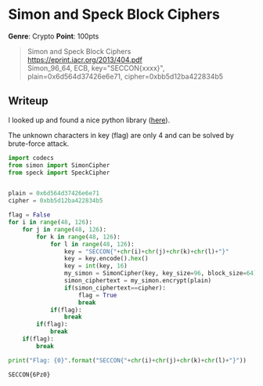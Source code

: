 # Simon and Speck Block Ciphers
__Genre__: Crypto
__Point__: 100pts

> Simon and Speck Block Ciphers  
> https://eprint.iacr.org/2013/404.pdf  
> Simon_96_64, ECB, key="SECCON{xxxx}", plain=0x6d564d37426e6e71, cipher=0xbb5d12ba422834b5

## Writeup
I looked up and found a nice python library ([here](https://github.com/inmcm/Simon_Speck_Ciphers/tree/master/Python)).

The unknown characters in key (flag) are only 4 and can be solved by brute-force attack.

```py
import codecs
from simon import SimonCipher
from speck import SpeckCipher


plain = 0x6d564d37426e6e71
cipher = 0xbb5d12ba422834b5

flag = False
for i in range(48, 126):
    for j in range(48, 126):
        for k in range(48, 126):
            for l in range(48, 126):
                key = "SECCON{"+chr(i)+chr(j)+chr(k)+chr(l)+"}"
                key = key.encode().hex()
                key = int(key, 16)
                my_simon = SimonCipher(key, key_size=96, block_size=64)
                simon_ciphertext = my_simon.encrypt(plain)
                if(simon_ciphertext==cipher):
                    flag = True
                    break
            if(flag):
                break
        if(flag):
            break
    if(flag):
        break

print("Flag: {0}".format("SECCON{"+chr(i)+chr(j)+chr(k)+chr(l)+"}"))
```

```
SECCON{6Pz0}
```

